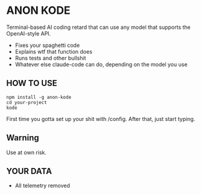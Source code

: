 # ANON KODE

Terminal-based AI coding retard that can use any model that supports the OpenAI-style API.

- Fixes your spaghetti code
- Explains wtf that function does
- Runs tests and other bullshit
- Whatever else claude-code can do, depending on the model you use

## HOW TO USE

```
npm install -g anon-kode
cd your-project
kode
```

First time you gotta set up your shit with /config. After that, just start typing.

## Warning

Use at own risk.


## YOUR DATA

- All telemetry removed
